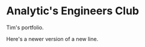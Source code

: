 # Analytic's Engineers Club
Tim's portfolio.

Here's a newer version of a new line.
<!-- hello! merge conflict comment -->
<!-- another comment for practicing rebase! -->

